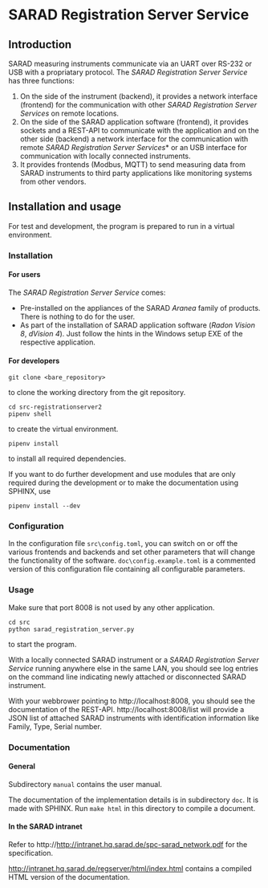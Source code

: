 # SARAD Registration Server Service

## Introduction ##

SARAD measuring instruments communicate via an UART over RS-232 or USB with a
propriatary protocol. The *SARAD Registration Server Service* has three functions:

1. On the side of the instrument (backend), it provides a network interface
   (frontend) for the communication with other *SARAD Registration Server
   Services* on remote locations.
2. On the side of the SARAD application software (frontend), it provides sockets
   and a REST-API to communicate with the application and on the other side
   (backend) a network interface for the communication with remote *SARAD
   Registration Server Services** or an USB interface for communication with
   locally connected instruments.
3. It provides frontends (Modbus, MQTT) to send measuring data from SARAD
   instruments to third party applications like monitoring systems from other
   vendors.

## Installation and usage ##

For test and development, the program is prepared to run in a virtual environment.

### Installation ###

#### For users ####
The *SARAD Registration Server Service* comes:

- Pre-installed on the appliances of the SARAD *Aranea* family of products.
  There is nothing to do for the user.
- As part of the installation of SARAD application software (*Radon Vision 8*, *dVision 4*).
  Just follow the hints in the Windows setup EXE of the respective application.

#### For developers ####

    git clone <bare_repository>

to clone the working directory from the git repository.

    cd src-registrationserver2
    pipenv shell

to create the virtual environment.

    pipenv install

to install all required dependencies.

If you want to do further development and use modules that are only required
during the development or to make the documentation using SPHINX, use

    pipenv install --dev

### Configuration ###
In the configuration file `src\config.toml`, you can switch on or off the
various frontends and backends and set other parameters that will change the
functionality of the software. `doc\config.example.toml` is a commented version
of this configuration file containing all configurable parameters.

### Usage ###

Make sure that port 8008 is not used by any other application.

    cd src
    python sarad_registration_server.py

to start the program.

With a locally connected SARAD instrument or a *SARAD Registration Server
Service* running anywhere else in the same LAN, you should see log entries on
the command line indicating newly attached or disconnected SARAD instrument.

With your webbrower pointing to http://localhost:8008, you should see the
documentation of the REST-API. http://localhost:8008/list will provide a JSON
list of attached SARAD instruments with identification information like Family,
Type, Serial number.

### Documentation ###

#### General ####
Subdirectory `manual` contains the user manual.

The documentation of the implementation details is in subdirectory
`doc`. It is made with SPHINX. Run `make html` in this directory to compile a document.

#### In the SARAD intranet ####
Refer to http://http://intranet.hq.sarad.de/spc-sarad_network.pdf for the specification.

http://intranet.hq.sarad.de/regserver/html/index.html contains
a compiled HTML version of the documentation.
